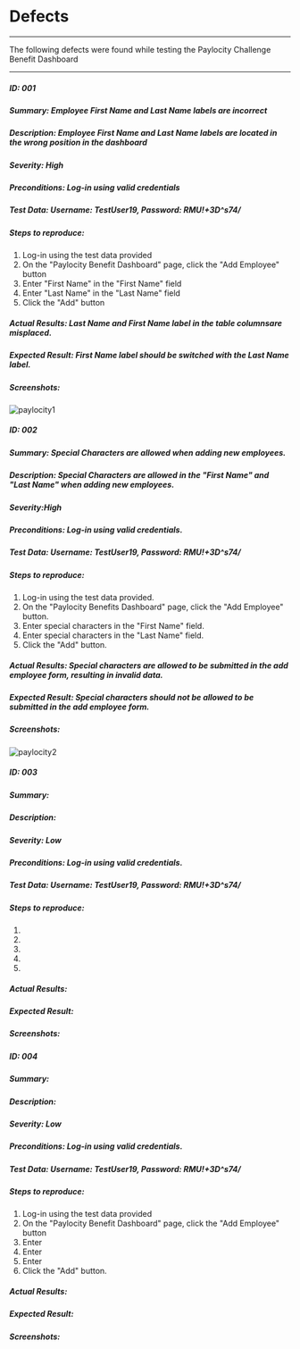 # Defects
***
The following defects were found while testing the Paylocity Challenge Benefit Dashboard
***
##### ID: 001
##### Summary: Employee First Name and Last Name labels are incorrect
##### Description: Employee First Name and Last Name labels are located in the wrong position in the dashboard
##### Severity: High 

##### Preconditions: Log-in using valid credentials
##### Test Data: Username: TestUser19, Password: RMU!+3D^s74/

##### Steps to reproduce:
1. Log-in using the test data provided
2. On the "Paylocity Benefit Dashboard" page, click the "Add Employee" button
3. Enter "First Name" in the "First Name" field
4. Enter "Last Name" in the "Last Name" field
5. Click the "Add" button

##### Actual Results: Last Name and First Name label in the table columnsare misplaced.

##### Expected Result: First Name label should be switched with the Last Name label.

##### Screenshots:
![paylocity1](https://user-images.githubusercontent.com/65917569/126861102-355bbd58-2ea1-44fc-b36a-dbab8b0fd4de.jpg)



##### ID: 002
##### Summary: Special Characters are allowed when adding new employees.
##### Description: Special Characters are allowed in the "First Name" and "Last Name" when adding new employees.
##### Severity:High 

##### Preconditions: Log-in using valid credentials.
##### Test Data: Username: TestUser19, Password: RMU!+3D^s74/

##### Steps to reproduce:
1. Log-in using the test data provided.
2. On the "Paylocity Benefits Dashboard" page, click the "Add Employee" button.
3. Enter special characters in the "First Name" field.
4. Enter special characters in the "Last Name" field.
5. Click the "Add" button.

##### Actual Results: Special characters are allowed to be submitted in the add employee form, resulting in invalid data.

##### Expected Result: Special characters should not be allowed to be submitted in the add employee form. 

##### Screenshots:
![paylocity2](https://user-images.githubusercontent.com/65917569/126861265-bbe6ff2b-461e-43a9-aea7-14ab536d5eb0.jpg)


##### ID: 003
##### Summary: 
##### Description:
##### Severity: Low

##### Preconditions: Log-in using valid credentials.
##### Test Data: Username: TestUser19, Password: RMU!+3D^s74/

##### Steps to reproduce:
1. 
2.
3.
4.
5.

##### Actual Results:

##### Expected Result: 

##### Screenshots:

##### ID: 004
##### Summary: 
##### Description:
##### Severity: Low

##### Preconditions: Log-in using valid credentials.
##### Test Data: Username: TestUser19, Password: RMU!+3D^s74/

##### Steps to reproduce:
1. Log-in using the test data provided
2. On the "Paylocity Benefit Dashboard" page, click the "Add Employee" button
3. Enter 
4. Enter
5. Enter 
6. Click the "Add" button. 

##### Actual Results:

##### Expected Result: 

##### Screenshots:
